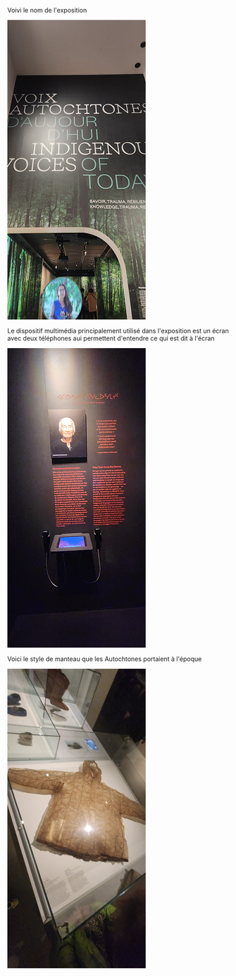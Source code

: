 Voivi le nom de l'exposition

![image](media/nom_exposition.png)

Le dispositif multimédia principalement utilisé dans l'exposition est un écran avec deux téléphones aui permettent d'entendre ce qui est dit à l'écran

![image](media/dispositif_multimedia.png)

Voici le style de manteau que les Autochtones portaient à l'époque

![image](media/manteau_peau.png)
